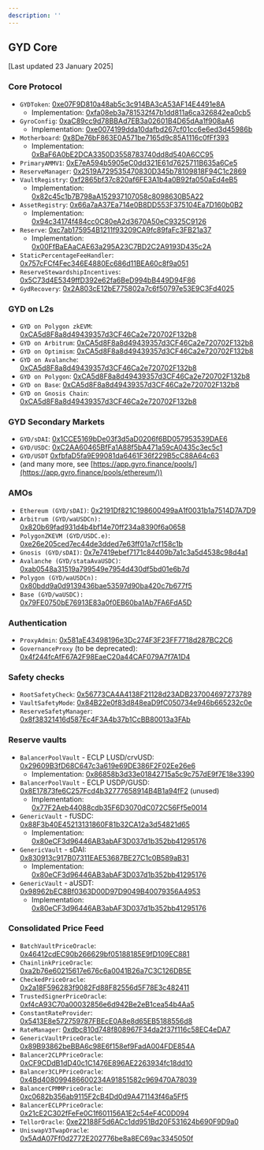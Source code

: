 ```yaml
---
description: ''
---
```


## GYD Core

[Last updated 23 January 2025]

### Core Protocol

* `GYDToken`: [0xe07F9D810a48ab5c3c914BA3cA53AF14E4491e8A](https://etherscan.io/address/0xe07F9D810a48ab5c3c914BA3cA53AF14E4491e8A)
  * Implementation: [0xfa08eb3a781532f47b1dd811a6ca326842ea0cb5](https://etherscan.io/address/0xfa08eb3a781532f47b1dd811a6ca326842ea0cb5)
* `GyroConfig`: [0xaC89cc9d78BBAd7EB3a02601B4D65dAa1f908aA6](https://etherscan.io/address/0xaC89cc9d78BBAd7EB3a02601B4D65dAa1f908aA6)
  * Implementation: [0xe0074199dda10dafbd267cf01cc6e6ed3d45986b](https://etherscan.io/address/0xe0074199dda10dafbd267cf01cc6e6ed3d45986b)
* `Motherboard`: [0x8De76bF863E0A571be7165d9c85A1116c0fFf393](https://etherscan.io/address/0x8De76bF863E0A571be7165d9c85A1116c0fFf393)
  * Implementation: [0xBaF6A0bE2DCA3350D3558783740dd8d540A6CC95](https://etherscan.io/address/0xBaF6A0bE2DCA3350D3558783740dd8d540A6CC95)
* `PrimaryAMMV1`: [0xE7eA594b5905eC0dd321E61d7625711B635a6Ce5](https://etherscan.io/address/0xE7eA594b5905eC0dd321E61d7625711B635a6Ce5)
* `ReserveManager`: [0x2519A729535470830D345b78109818F94C1c2869](https://etherscan.io/address/0x2519A729535470830D345b78109818F94C1c2869)
* `VaultRegistry`: [0xf2865bf37c820af6FE3A1b4a0B92fa050aEd4eB5](https://etherscan.io/address/0xf2865bf37c820af6FE3A1b4a0B92fa050aEd4eB5)
  * Implementation: [0x82c45c1b7B798aA152937107058c8098630B5A22](https://etherscan.io/address/0x82c45c1b7B798aA152937107058c8098630B5A22)
* `AssetRegistry`: [0x66a7aA37Ea714e0B8DD553F375104Ea7D160b0B2](https://etherscan.io/address/0x66a7aA37Ea714e0B8DD553F375104Ea7D160b0B2)
  * Implementation: [0x94c34174f484cc0C80eA2d3670A50eC9325C9126](https://etherscan.io/address/0x94c34174f484cc0C80eA2d3670A50eC9325C9126)
* `Reserve`: [0xc7ab175954B1211f93209CA9fc89faFc3FB21a37](https://etherscan.io/address/0xc7ab175954B1211f93209CA9fc89faFc3FB21a37)
  * Implementation: [0x00FfBaEAaCAE63a295A23C7BD2C2A9193D435c2A](https://etherscan.io/address/0x00FfBaEAaCAE63a295A23C7BD2C2A9193D435c2A)
* `StaticPercentageFeeHandler`: [0x757cFCf4Fec346E4880Ec686d11BEA60c8f9a051](https://etherscan.io/address/0x757cFCf4Fec346E4880Ec686d11BEA60c8f9a051)
* `ReserveStewardshipIncentives`: [0x5C73d4E5349ffD392e62fa6BeD994bB449D94F86](https://etherscan.io/address/0x5C73d4E5349ffD392e62fa6BeD994bB449D94F86)
* `GydRecovery`: [0x2A803cE12bE775802a7c6f50797e53E9C3Fd4025](https://etherscan.io/address/0x2A803cE12bE775802a7c6f50797e53E9C3Fd4025)

### GYD on L2s

* `GYD on Polygon zkEVM`: [0xCA5d8F8a8d49439357d3CF46Ca2e720702F132b8](https://zkevm.polygonscan.com/address/0xca5d8f8a8d49439357d3cf46ca2e720702f132b8)
* `GYD on Arbitrum`: [0xCA5d8F8a8d49439357d3CF46Ca2e720702F132b8](https://arbiscan.io/address/0xca5d8f8a8d49439357d3cf46ca2e720702f132b8)
* `GYD on Optimism`: [0xCA5d8F8a8d49439357d3CF46Ca2e720702F132b8](https://optimistic.etherscan.io/address/0xCA5d8F8a8d49439357d3CF46Ca2e720702F132b8)
* `GYD on Avalanche`: [0xCA5d8F8a8d49439357d3CF46Ca2e720702F132b8](https://snowtrace.io/address/0xCA5d8F8a8d49439357d3CF46Ca2e720702F132b8)
* `GYD on Polygon`: [0xCA5d8F8a8d49439357d3CF46Ca2e720702F132b8](https://polygonscan.com/address/0xCA5d8F8a8d49439357d3CF46Ca2e720702F132b8)
* `GYD on Base`: [0xCA5d8F8a8d49439357d3CF46Ca2e720702F132b8](https://basescan.org/address/0xCA5d8F8a8d49439357d3CF46Ca2e720702F132b8)
* `GYD on Gnosis Chain`: [0xCA5d8F8a8d49439357d3CF46Ca2e720702F132b8](https://gnosisscan.io/address/0xCA5d8F8a8d49439357d3CF46Ca2e720702F132b8)

### GYD Secondary Markets

* `GYD/sDAI`: [0x1CCE5169bDe03f3d5aD0206f6BD057953539DAE6](https://etherscan.io/address/0x1CCE5169bDe03f3d5aD0206f6BD057953539DAE6)
* `GYD/USDC`: [0xC2AA60465BfFa1A88f5bA471a59cA0435c3ec5c1](https://etherscan.io/address/0xC2AA60465BfFa1A88f5bA471a59cA0435c3ec5c1)
* `GYD/USDT` [0xfbfaD5fa9E99081da6461F36f229B5cC88A64c63](https://etherscan.io/address/0xfbfaD5fa9E99081da6461F36f229B5cC88A64c63)
* (and many more, see [https://app.gyro.finance/pools/](https://app.gyro.finance/pools/ethereum/))

### AMOs

* `Ethereum (GYD/sDAI)`: [0x2191Df821C198600499aA1f0031b1a7514D7A7D9](https://etherscan.io/address/0x2191df821c198600499aa1f0031b1a7514d7a7d9)
* `Arbitrum (GYD/waUSDCn):` [0x820b69fad931d4b4bf14e70ff234a8390f6a0658](https://arbiscan.io/address/0x820b69fad931d4b4bf14e70ff234a8390f6a0658)
* `PolygonZKEVM (GYD/USDC.e)`: [0xe26e205ced7ec44de3dded7e63ff01a7cf158c1b](https://zkevm.polygonscan.com/address/0xe26e205ced7ec44de3dded7e63ff01a7cf158c1b)
* `Gnosis (GYD/sDAI)`: [0x7e7419ebef7171c84409b7a1c3a5d4538c98d4a1](https://gnosisscan.io/address/0x7e7419ebef7171c84409b7a1c3a5d4538c98d4a1)
* `Avalanche (GYD/stataAvaUSDC)`: [0xab0548a31519a799549e7954d430df5bd01e6b7d](https://snowtrace.io/address/0xab0548a31519a799549e7954d430df5bd01e6b7d)
* `Polygon (GYD/waUSDCn):` [0x80bdd9a0d9139436bae53597d90ba420c7b677f5](https://polygonscan.com/address/0x80bdd9a0d9139436bae53597d90ba420c7b677f5)
* `Base (GYD/waUSDC):` [0x79FE0750bE76913E83a0f0EB60ba1Ab7FA6FdA5D](https://basescan.org/address/0x79fe0750be76913e83a0f0eb60ba1ab7fa6fda5d)

### Authentication

* `ProxyAdmin`: [0x581aE43498196e3Dc274F3F23FF7718d287BC2C6](https://etherscan.io/address/0x581aE43498196e3Dc274F3F23FF7718d287BC2C6)
* `GovernanceProxy` (to be deprecated): [0x4f244fcAfF67A2F98EaeC20a44CAF079A7f7A1D4](https://etherscan.io/address/0x4f244fcAfF67A2F98EaeC20a44CAF079A7f7A1D4)

### Safety checks

* `RootSafetyCheck`: [0x56773CA4A4138F21128d23ADB237004697273789](https://etherscan.io/address/0x56773CA4A4138F21128d23ADB237004697273789)
* `VaultSafetyMode`: [0x84B22e0f83d848eaD9fC050734e946b665232c0e](https://etherscan.io/address/0x84B22e0f83d848eaD9fC050734e946b665232c0e)
* `ReserveSafetyManager`: [0x8f38321416d587Ec4F3A4b37b1CcBB80013a3FAb](https://etherscan.io/address/0x8f38321416d587Ec4F3A4b37b1CcBB80013a3FAb)

### Reserve vaults

* `BalancerPoolVault` - ECLP LUSD/crvUSD: [0x29609B3fD68C647c3a619e69DE386F2F02Ee26e6](https://etherscan.io/address/0x29609B3fD68C647c3a619e69DE386F2F02Ee26e6)
  * Implementation: [0x86858b3d33e01842715a5c9c757dE9f7E18e3390](https://etherscan.io/address/0x86858b3d33e01842715a5c9c757dE9f7E18e3390)
* `BalancerPoolVault` - ECLP USDP/GUSD: [0x8E17873fe6C257Fcd4b32777658914B4B1a94fF2](https://etherscan.io/address/0x8E17873fe6C257Fcd4b32777658914B4B1a94fF2) (unused)
  * Implementation: [0x77F2Aeb44088cdb35F6D3070dC072C56Ff5e0014](https://etherscan.io/address/0x77F2Aeb44088cdb35F6D3070dC072C56Ff5e0014)
* `GenericVault` - fUSDC: [0x88F3b40E45213131860F81b32CA12a3d54821d65](https://etherscan.io/address/0x88F3b40E45213131860F81b32CA12a3d54821d65)
  * Implementation: [0x80eCF3d96446AB3abAF3D037d1b352bb41295176](https://etherscan.io/address/0x80eCF3d96446AB3abAF3D037d1b352bb41295176)
* `GenericVault` - sDAI: [0x830913c917B07311EAE53687BE27C1c0B589aB31](https://etherscan.io/address/0x830913c917B07311EAE53687BE27C1c0B589aB31)
  * Implementation: [0x80eCF3d96446AB3abAF3D037d1b352bb41295176](https://etherscan.io/address/0x80eCF3d96446AB3abAF3D037d1b352bb41295176)
* `GenericVault` - aUSDT: [0x98962bEC8Bf0363D00D97D9049B40079356A4953](https://etherscan.io/address/0x98962bEC8Bf0363D00D97D9049B40079356A4953)
  * Implementation: [0x80eCF3d96446AB3abAF3D037d1b352bb41295176](https://etherscan.io/address/0x80eCF3d96446AB3abAF3D037d1b352bb41295176)

### Consolidated Price Feed

* `BatchVaultPriceOracle`: [0x46412cdEC90b266629bf05188185E9fD109EC881](https://etherscan.io/address/0x46412cdEC90b266629bf05188185E9fD109EC881)
* `ChainlinkPriceOracle`: [0xa2b76e60215617e676c6a0041B26a7C3C126DB5E](https://etherscan.io/address/0xa2b76e60215617e676c6a0041B26a7C3C126DB5E)
* `CheckedPriceOracle`: [0x2a18F596283f9082Fd88F82556d5F78E3c482411](https://etherscan.io/address/0x2a18F596283f9082Fd88F82556d5F78E3c482411)
* `TrustedSignerPriceOracle`: [0xf4cA93C70a00032856e6d942Be2eB1cea54b4Aa5](https://etherscan.io/address/0xf4cA93C70a00032856e6d942Be2eB1cea54b4Aa5)
* `ConstantRateProvider`: [0x5413E8e572759787FBEcE0A8e8d65EB5188556d8](https://etherscan.io/address/0x5413E8e572759787FBEcE0A8e8d65EB5188556d8)
* `RateManager`: [0xdbc810d748f808967F34da2f37f116c58EC4eDA7](https://etherscan.io/address/0xdbc810d748f808967F34da2f37f116c58EC4eDA7)
* `GenericVaultPriceOracle`: [0x89B93862beBBA6c98E6f158ef9FadA004FDE854A](https://etherscan.io/address/0x89B93862beBBA6c98E6f158ef9FadA004FDE854A)
* `Balancer2CLPPriceOracle`: [0xCF9CDdB1dD40c1C1476E896AE2263934fc18dd10](https://etherscan.io/address/0xCF9CDdB1dD40c1C1476E896AE2263934fc18dd10)
* `Balancer3CLPPriceOracle`: [0x4Bd408099486600234A91851582c969470A78039](https://etherscan.io/address/0x4Bd408099486600234A91851582c969470A78039)
* `BalancerCPMMPriceOracle`: [0xc0682b356ab9115F2cB4Dd0d9A471143f46a5Ff5](https://etherscan.io/address/0xc0682b356ab9115F2cB4Dd0d9A471143f46a5Ff5)
* `BalancerECLPPriceOracle`: [0x21cE2C302fFeFe0C1f601156A1E2c54eF4C0D094](https://etherscan.io/address/0x21cE2C302fFeFe0C1f601156A1E2c54eF4C0D094)
* `TellorOracle`: [0xe22188F5d6ACc1dd951Bd20F531624b690F9D9a0](https://etherscan.io/address/0xe22188F5d6ACc1dd951Bd20F531624b690F9D9a0)
* `UniswapV3TwapOracle`: [0x5AdA07Ff0d2772E202776be8a8EC69ac3345050f](https://etherscan.io/address/0x5AdA07Ff0d2772E202776be8a8EC69ac3345050f)

